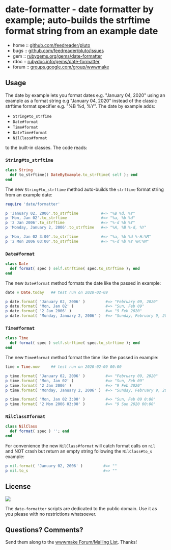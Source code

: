 # date-formatter - date formatter by example; auto-builds the strftime format string from an example date


* home  :: [github.com/feedreader/pluto](https://github.com/feedreader/pluto)
* bugs  :: [github.com/feedreader/pluto/issues](https://github.com/feedreader/pluto/issues)
* gem   :: [rubygems.org/gems/date-formatter](https://rubygems.org/gems/date-formatter)
* rdoc  :: [rubydoc.info/gems/date-formatter](http://rubydoc.info/gems/date-formatter)
* forum :: [groups.google.com/group/wwwmake](http://groups.google.com/group/wwwmake)



## Usage

The date by example lets you format dates e.g. "January 04, 2020" 
using an example as a format string e.g "January 04, 2020" instead of the classic strftime format specifier e.g. "%B %d, %Y". The date by example adds:

- `String#to_strfime`
- `Date#format`
- `Time#format`
- `DateTime#format`
- `NilClass#format`

to the built-in classes. The code reads:



### `String#to_strftime`

```ruby
class String
  def to_strftime() DateByExample.to_strftime( self ); end
end
```

The new `String#to_strftime` method auto-builds the `strftime` format string
from an example date:

``` ruby
require 'date/formatter'

p 'January 02, 2006'.to_strftime          #=> "%B %d, %Y"
p 'Mon, Jan 02'.to_strftime               #=> "%a, %b %d"
p '2 Jan 2006'.to_strftime                #=> "%-d %b %Y"
p 'Monday, January 2, 2006'.to_strftime   #=> "%A, %B %-d, %Y"

p 'Mon, Jan 02 3:00'.to_strftime          #=> "%a, %b %d %-H:%M"
p '2 Mon 2006 03:00'.to_strftime          #=> "%-d %b %Y %H:%M"
```


### `Date#format`

``` ruby
class Date
  def format( spec ) self.strftime( spec.to_strftime ); end
end
```

The new `Date#format` method formats the date like the passed in example:

``` ruby
date = Date.today   ## test run on 2020-02-09

p date.format( 'January 02, 2006' )         #=> "February 09, 2020"
p date.format( 'Mon, Jan 02' )              #=> "Sun, Feb 09"
p date.format( '2 Jan 2006' )               #=> "9 Feb 2020"
p date.format( 'Monday, January 2, 2006' )  #=> "Sunday, February 9, 2020"
```



### `Time#format`

``` ruby
class Time
  def format( spec ) self.strftime( spec.to_strftime ); end
end
```

The new `Time#format` method format the time like the passed in example:

``` ruby
time = Time.now     ## test run on 2020-02-09 00:00

p time.format( 'January 02, 2006' )         #=> "February 09, 2020"
p time.format( 'Mon, Jan 02' )              #=> "Sun, Feb 09"
p time.format( '2 Jan 2006' )               #=> "9 Feb 2020"
p time.format( 'Monday, January 2, 2006' )  #=> "Sunday, February 9, 2020"

p time.format( 'Mon, Jan 02 3:00' )         #=> "Sun, Feb 09 0:00"
p time.format( '2 Mon 2006 03:00' )         #=> "9 Sun 2020 00:00"
```


### `NilClass#format`

``` ruby
class NilClass
  def format( spec ) ''; end
end
```

For convenience the new `NilClass#format` will catch format calls on `nil`  
and NOT crash but return an empty string
following the `NilClass#to_s` example:

``` ruby
p nil.format( 'January 02, 2006' )         #=> ""
p nil.to_s                                 #=> ""
```


## License

![](https://publicdomainworks.github.io/buttons/zero88x31.png)

The `date-formatter` scripts are dedicated to the public domain.
Use it as you please with no restrictions whatsoever.

## Questions? Comments?

Send them along to the [wwwmake Forum/Mailing List](http://groups.google.com/group/wwwmake).
Thanks!
